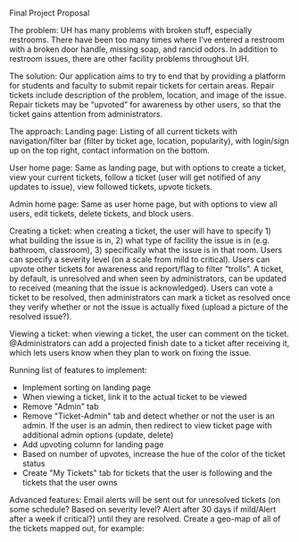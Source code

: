 Final Project Proposal


The problem: 
UH has many problems with broken stuff, especially restrooms. There have been too many times where I’ve entered a restroom with a broken door handle, missing soap, and rancid odors. In addition to restroom issues, there are other facility problems throughout UH.

The solution: 
Our application aims to try to end that by providing a platform for students and faculty to submit repair tickets for certain areas. Repair tickets include description of the problem, location, and image of the issue. Repair tickets may be “upvoted” for awareness by other users, so that the ticket gains attention from administrators.

The approach: 
Landing page: Listing of all current tickets with navigation/filter bar (filter by ticket age, location, popularity), with login/sign up on the top right, contact information on the bottom.

User home page: Same as landing page, but with options to create a ticket, view your current tickets, follow a ticket (user will get notified of any updates to issue), view followed tickets, upvote tickets.

Admin home page: Same as user home page, but with options to view all users, edit tickets, delete tickets, and block users.

Creating a ticket: when creating a ticket, the user will have to specify 1) what building the issue is in, 2) what type of facility the issue is in (e.g. bathroom, classroom), 3) specifically what the issue is in that room. Users can specify a severity level (on a scale from mild to critical). Users can upvote other tickets for awareness and report/flag to filter “trolls”. A ticket, by default, is unresolved and when seen by administrators, can be updated to received (meaning that the issue is acknowledged). Users can vote a ticket to be resolved, then administrators can mark a ticket as resolved once they verify whether or not the issue is actually fixed (upload a picture of the resolved issue?). 

Viewing a ticket: when viewing a ticket, the user can comment on the ticket. @Administrators can add a projected finish date to a ticket after receiving it, which lets users know when they plan to work on fixing the issue.

Running list of features to implement:
- Implement sorting on landing page
- When viewing a ticket, link it to the actual ticket to be viewed
- Remove "Admin" tab
- Remove "Ticket-Admin" tab and detect whether or not the user is an admin. If the user is an admin, then redirect to view ticket page with additional admin options (update, delete)
- Add upvoting column for landing page
- Based on number of upvotes, increase the hue of the color of the ticket status
- Create "My Tickets" tab for tickets that the user is following and the tickets that the user owns

Advanced features: 
Email alerts will be sent out for unresolved tickets (on some schedule? Based on severity level? Alert after 30 days if mild/Alert after a week if critical?) until they are resolved.
Create a geo-map of all of the tickets mapped out, for example:

